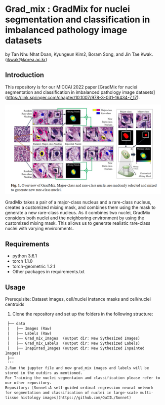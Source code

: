 # Grad_mix : GradMix for nuclei segmentation and classification in imbalanced pathology image datasets
by Tan Nhu Nhat Doan, Kyungeun Kim2, Boram Song, and Jin Tae Kwak. (jkwak@korea.ac.kr)

## Introduction
This repository is for our MICCAI 2022 paper [GradMix for nuclei segmentation and classification in imbalanced pathology image datasets]
(https://link.springer.com/chapter/10.1007/978-3-031-16434-7_17).

![Grad_mix](./data/grad_mix.PNG)


GradMix takes a pair of a major-class nucleus and a rare-class nucleus, creates a customized mixing mask, and combines them using the mask to generate a new rare-class nucleus. As it combines two nuclei,
GradMix considers both nuclei and the neighboring environment by using the customized mixing mask. This allows us to generate realistic rare-class nuclei with varying environments.
## Requirements
-   python 3.6.1
-   torch 1.1.0
-   torch-geometric 1.2.1
-   Other packages in requirements.txt

## Usage
Prerequisite: Dataset images, cell/nuclei instance masks and cell/nuclei centroids 
1. Clone the repository and set up the folders in the following structure:
```
 ├── data 
 |   |── Images (Raw)
 |   |── Labels (Raw) 
 |   |── Grad_mix_Images  (output dir: New Sythesized Images)       
 |   |── Grad_mix_Labels  (output dir: New Sythesized Labels) 
 |   |── Inapinted_Images (output dir: New Sythesized Inpainted Images) 
 ├──
 '''
2.Run the jupyter file and new grad_mix images and labels will be stored in the outdirs as mentioned.
For Training the nuclei segmentaion and classification please refer to our other repository.
Repository: [Sonnet:A self-guided ordinal regression neural network for segmentation and classification of nuclei in large-scale multi-tissue histology images](https://github.com/QuIIL/Sonnet)

